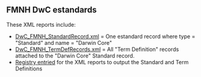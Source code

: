 ## FMNH DwC estandards

These XML reports include:
- [DwC_FMNH_StandardRecord.xml](DwC_FMNH_StandardRecord.xml) = One estandard record where type = "Standard" and name = "Darwin Core"
- [DwC_FMNH_TermDefRecords.xml](DwC_FMNH_TermDefRecords.xml) = All "Term Definition" records attached to the "Darwin Core" Standard record.
- [Registry entried](eregistr.csv) for the XML reports to output the Standard and Term Definitions
